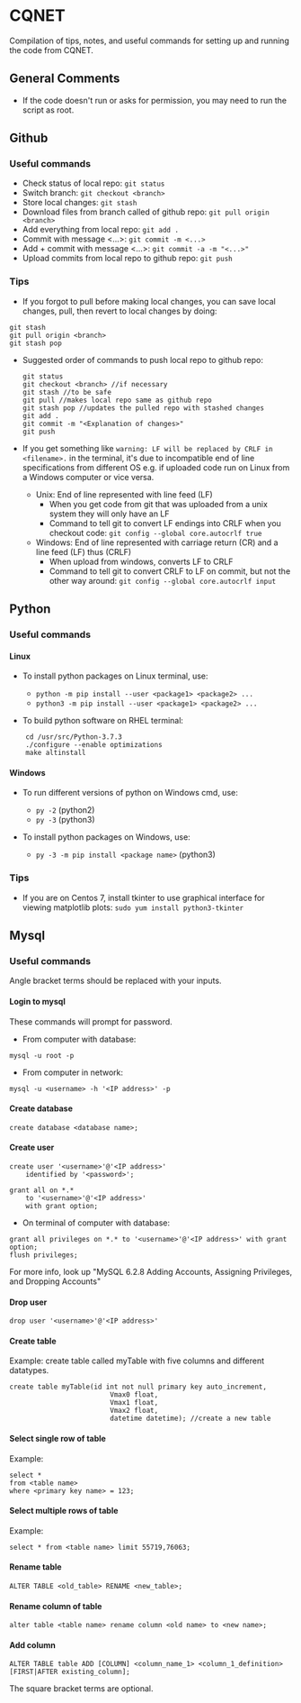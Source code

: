 # CQNET
Compilation of tips, notes, and useful commands for setting up and running the code from CQNET.

## General Comments
* If the code doesn't run or asks for permission, you may need to run the script as root.

## Github
### Useful commands
* Check status of local repo: `git status`
* Switch branch: `git checkout <branch>`
* Store local changes: `git stash`
* Download files from branch called <branch> of github repo: `git pull origin <branch>`
* Add everything from local repo: `git add .`
* Commit with message <...>: `git commit -m <...>`
* Add + commit with message <...>: `git commit -a -m "<...>"`
* Upload commits from local repo to github repo: `git push`

### Tips
* If you forgot to pull before making local changes, you can save local changes, pull,
then revert to local changes by doing:
```
git stash
git pull origin <branch>
git stash pop
```
* Suggested order of commands to push local repo to github repo:
	```
	git status
	git checkout <branch> //if necessary
	git stash //to be safe
	git pull //makes local repo same as github repo
	git stash pop //updates the pulled repo with stashed changes
	git add .
	git commit -m "<Explanation of changes>"
	git push
	```

* If you get something like `warning: LF will be replaced by CRLF in <filename>.` in the terminal,
it's due to incompatible end of line specifications from different OS e.g. if uploaded code run on Linux
from a Windows computer or vice versa.
  - Unix: End of line represented with line feed (LF)
    - When you get code from git that was uploaded from a unix system they will only have an LF
    - Command to tell git to convert LF endings into CRLF
    when you checkout code: `git config --global core.autocrlf true`
  - Windows: End of line represented with carriage return (CR) and a line feed (LF) thus (CRLF)
    - When upload from windows, converts LF to CRLF
    - Command to tell git to convert CRLF to LF on commit,
    but not the other way around: `git config --global core.autocrlf input`


## Python
### Useful commands
#### Linux
* To install python packages on Linux terminal, use:
	- `python -m pip install --user <package1> <package2> ...`
	- `python3 -m pip install --user <package1> <package2> ...`

* To build python software on RHEL terminal:
```
	cd /usr/src/Python-3.7.3
	./configure --enable optimizations
	make altinstall
```

#### Windows
* To run different versions of python on Windows cmd, use:
	* `py -2` (python2)
	* `py -3` (python3)

* To install python packages on Windows, use:
	- `py -3 -m pip install <package name>` (python3)

### Tips
* If you are on Centos 7, install tkinter to use graphical interface for viewing matplotlib plots:
`sudo yum install python3-tkinter`


## Mysql
### Useful commands

Angle bracket terms should be replaced with your inputs.

#### Login to mysql
These commands will prompt for password.

* From computer with database:
```
mysql -u root -p
```

* From computer in network:
```
mysql -u <username> -h '<IP address>' -p
```


#### Create database
```create database <database name>;```

#### Create user
```
create user '<username>'@'<IP address>'
	identified by '<password>';

grant all on *.*
	to '<username>'@'<IP address>'  
	with grant option;
```
* On terminal of computer with database:

```
grant all privileges on *.* to '<username>'@'<IP address>' with grant option;
flush privileges;
```

For more info, look up "MySQL 6.2.8 Adding Accounts, Assigning Privileges, and Dropping Accounts"
#### Drop user

```
drop user '<username>'@'<IP address>'
```


#### Create table
Example: create table called myTable with five columns and different datatypes.

```
create table myTable(id int not null primary key auto_increment,
                         Vmax0 float,
                         Vmax1 float,
                         Vmax2 float,
                         datetime datetime); //create a new table
```

#### Select single row of table
Example:

```
select *
from <table name>
where <primary key name> = 123;
```


#### Select multiple rows of table
Example:

```
select * from <table name> limit 55719,76063;
```

#### Rename table
```
ALTER TABLE <old_table> RENAME <new_table>;
```


#### Rename column of table

```
alter table <table name> rename column <old name> to <new name>;
```

#### Add column

```
ALTER TABLE table ADD [COLUMN] <column_name_1> <column_1_definition> [FIRST|AFTER existing_column];
```
The square bracket terms are optional.
